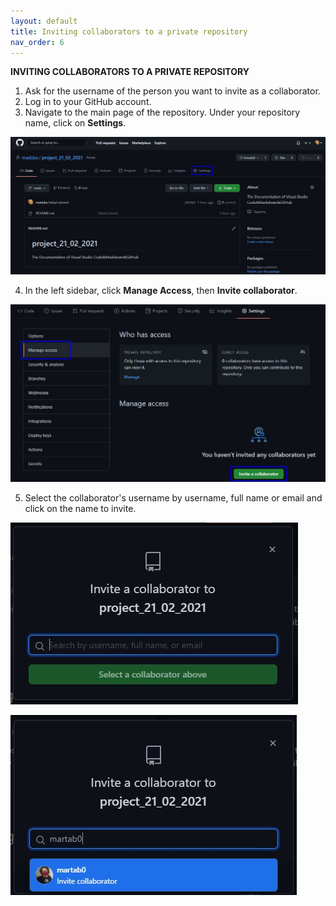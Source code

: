 ```yaml
---
layout: default
title: Inviting collaborators to a private repository
nav_order: 6
---
```


**INVITING COLLABORATORS TO A PRIVATE REPOSITORY** 

1. Ask for the username of the person you want to invite as a collaborator. 
2. Log in to your GitHub account. 
3. Navigate to the main page of the repository. Under your repository name, click on **Settings**.  

![Alt Text](/assets/main_page.jpg)

4. In the left sidebar, click **Manage Access**, then **Invite collaborator**. 

![Alt Text](/assets/invite.jpg)

5. Select the collaborator's username by username, full name or email and click on the name to invite.   

![Alt Text ](/assets/select_collaborator.jpg)  

![Alt Text ](/assets/invite_colla.jpg)



